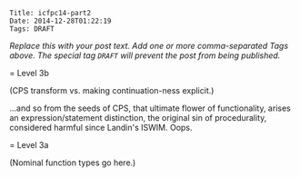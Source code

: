     Title: icfpc14-part2
    Date: 2014-12-28T01:22:19
    Tags: DRAFT

_Replace this with your post text. Add one or more comma-separated
Tags above. The special tag `DRAFT` will prevent the post from being
published._

<!-- more -->

= Level 3b

(CPS transform vs. making continuation-ness explicit.)

...and so from the seeds of CPS, that ultimate flower of
functionality, arises an expression/statement distinction, the
original sin of procedurality, considered harmful since Landin's
ISWIM.  Oops.

= Level 3a

(Nominal function types go here.)
